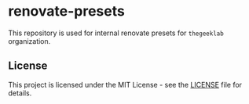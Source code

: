 # renovate-presets

This repository is used for internal renovate presets for `thegeeklab` organization.

## License

This project is licensed under the MIT License - see the [LICENSE](https://github.com/thegeeklab/renovate-presets/blob/master/LICENSE) file for details.
